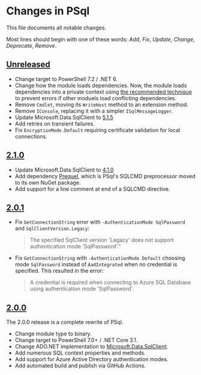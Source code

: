 # Changes in PSql
This file documents all notable changes.

Most lines should begin with one of these words:
*Add*, *Fix*, *Update*, *Change*, *Deprecate*, *Remove*.

## [Unreleased](https://github.com/sharpjs/PSql/compare/release/2.1.0..HEAD)
- Change target to PowerShell 7.2 / .NET 6.
- Change how the module loads dependencies.  Now, the module loads dependencies
  into a private context using [the recommended technique](https://learn.microsoft.com/en-us/powershell/scripting/dev-cross-plat/resolving-dependency-conflicts)
  to prevent errors if other moduels load conflicting dependencies.
- Remove `Cmdlet`, moving its `WriteHost` method to an extension method.
- Remove `IConsole`, replacing it with a simpler `ISqlMessageLogger`.
- Update Microsoft.Data.SqlClient to [5.1.5](https://github.com/dotnet/SqlClient/blob/main/release-notes/5.1/5.1.5.md)
- Add retries on transient failures.
- Fix `EncryptionMode.Default` requiring certificate validation for local
  connections.

## [2.1.0](https://github.com/sharpjs/PSql/compare/release/2.0.1..2.1.0)
- Update Microsoft.Data.SqlClient to [4.1.0](https://github.com/dotnet/SqlClient/blob/v4.1.0/release-notes/4.1/4.1.0.md)
- Add dependency [Prequel](https://www.nuget.org/packages/Prequel), which is PSql's SQLCMD preprocessor moved to its own NuGet package.
- Add support for a line comment at end of a SQLCMD directive.

## [2.0.1](https://github.com/sharpjs/PSql/compare/release/2.0.0..release/2.0.1)
- Fix `GetConnectionString` error with `-AuthenticationMode SqlPassword` and
  `SqlClientVersion.Legacy`:

  > The specified SqlClient version 'Legacy' does not support
  > authentication mode 'SqlPassword'."

- Fix `GetConnectionString` with `-AuthenticationMode Default` choosing mode
  `SqlPassword` instead of `AadIntegrated` when no credential is specified.
  This resulted in the error:

  > A credential is required when connecting to Azure SQL Database using
  > authentication mode 'SqlPassword'.

## [2.0.0](https://github.com/sharpjs/PSql/tree/release/2.0.0)
The 2.0.0 release is a complete rewrite of PSql.
- Change module type to binary.
- Change target to PowerShell 7.0+ / .NET Core 3.1.
- Change ADO.NET implementation to [Microsoft.Data.SqlClient](https://github.com/dotnet/SqlClient).
- Add numerous SQL context properties and methods.
- Add support for Azure Active Directory authentication modes.
- Add automated build and publish via GitHub Actions.

<!--
  Copyright 2023 Subatomix Research Inc.
  SPDX-License-Identifier: ISC
-->
